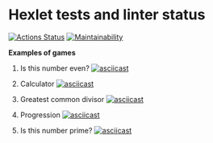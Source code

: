 # Hexlet tests and linter status

[![Actions Status](https://github.com/proggressor/python-project-49/workflows/hexlet-check/badge.svg)](https://github.com/proggressor/python-project-49/actions)
[![Maintainability](https://api.codeclimate.com/v1/badges/dc8739c8926326013bb3/maintainability)](https://codeclimate.com/github/proggressor/python-project-49/maintainability)

**Examples of games**

1. Is this number even?
[![asciicast](https://asciinema.org/a/Tp2J0J4w5Sbf54S4E8R3KxEni.png)](https://asciinema.org/a/Tp2J0J4w5Sbf54S4E8R3KxEni)

2. Calculator
[![asciicast](https://asciinema.org/a/3CLetuRheC9e1phaMc7YFrSHP.png)](https://asciinema.org/a/3CLetuRheC9e1phaMc7YFrSHP)

3. Greatest common divisor
[![asciicast](https://asciinema.org/a/V1QhlHm4OR8zV7nHxpo0GGRFV.png)](https://asciinema.org/a/V1QhlHm4OR8zV7nHxpo0GGRFV)

4. Progression
[![asciicast](https://asciinema.org/a/uJ4NLCBY0C2JAuI7RKLEKlNCP.png)](https://asciinema.org/a/uJ4NLCBY0C2JAuI7RKLEKlNCP)

5. Is this number prime?
[![asciicast](https://asciinema.org/a/hxmSKAPtJldlXprYNGaDQclX2.png)](https://asciinema.org/a/hxmSKAPtJldlXprYNGaDQclX2)
